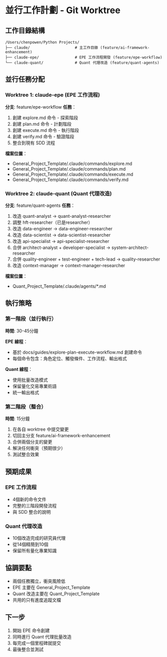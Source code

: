 # 並行工作計劃 - Git Worktree

## 工作目錄結構
```
/Users/chenpowen/Python Projects/
├── claude/                    # 主工作目錄 (feature/ai-framework-enhancement)
├── claude-epe/                # EPE 工作流程開發 (feature/epe-workflow)
└── claude-quant/              # Quant 代理改造 (feature/quant-agents)
```

## 並行任務分配

### Worktree 1: claude-epe (EPE 工作流程)
**分支**: feature/epe-workflow
**任務**：
1. 創建 explore.md 命令 - 探索階段
2. 創建 plan.md 命令 - 計劃階段
3. 創建 execute.md 命令 - 執行階段
4. 創建 verify.md 命令 - 驗證階段
5. 整合到現有 SDD 流程

**檔案位置**：
- General_Project_Template/.claude/commands/explore.md
- General_Project_Template/.claude/commands/plan.md
- General_Project_Template/.claude/commands/execute.md
- General_Project_Template/.claude/commands/verify.md

### Worktree 2: claude-quant (Quant 代理改造)
**分支**: feature/quant-agents
**任務**：
1. 改造 quant-analyst → quant-analyst-researcher
2. 調整 hft-researcher（已是researcher）
3. 改造 data-engineer → data-engineer-researcher
4. 改造 data-scientist → data-scientist-researcher
5. 改造 api-specialist → api-specialist-researcher
6. 合併 architect-analyst + developer-specialist → system-architect-researcher
7. 合併 quality-engineer + test-engineer + tech-lead → quality-researcher
8. 改造 context-manager → context-manager-researcher

**檔案位置**：
- Quant_Project_Template/.claude/agents/*.md

## 執行策略

### 第一階段（並行執行）
**時間**: 30-45分鐘

**EPE 線程**：
- 基於 docs/guides/explore-plan-execute-workflow.md 創建命令
- 每個命令包含：角色定位、觸發條件、工作流程、輸出格式

**Quant 線程**：
- 使用批量改造模式
- 保留量化交易專業術語
- 統一輸出格式

### 第二階段（整合）
**時間**: 15分鐘
1. 在各自 worktree 中提交變更
2. 切回主分支 feature/ai-framework-enhancement
3. 合併兩個分支的變更
4. 解決任何衝突（預期很少）
5. 測試整合效果

## 預期成果

### EPE 工作流程
- 4個新的命令文件
- 完整的三階段開發流程
- 與 SDD 整合的說明

### Quant 代理改造
- 10個改造完成的研究員代理
- 從14個精簡到10個
- 保留所有量化專業知識

## 協調要點
- 兩個任務獨立，衝突風險低
- EPE 主要在 General_Project_Template
- Quant 改造主要在 Quant_Project_Template
- 共用的只有進度追蹤文檔

## 下一步
1. 開始 EPE 命令創建
2. 同時進行 Quant 代理批量改造
3. 每完成一個里程碑就提交
4. 最後整合並測試